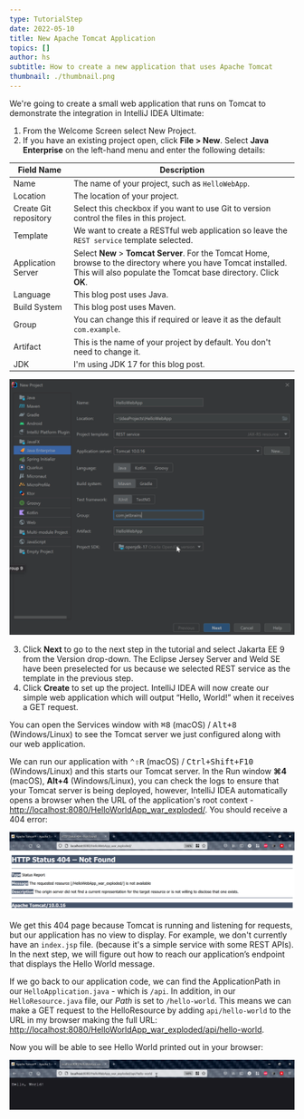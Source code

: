 ```yaml
---
type: TutorialStep
date: 2022-05-10
title: New Apache Tomcat Application
topics: []
author: hs
subtitle: How to create a new application that uses Apache Tomcat
thumbnail: ./thumbnail.png
---
```


We're going to create a small web application that runs on Tomcat to demonstrate the integration in IntelliJ IDEA Ultimate:

1. From the Welcome Screen select New Project.
2. If you have an existing project open, click **File > New**. Select **Java Enterprise** on the left-hand menu and enter the following details:

| Field Name            | Description                                                                                                                                                                           |
| --------------------- | ------------------------------------------------------------------------------------------------------------------------------------------------------------------------------------- |
| Name                  | The name of your project, such as `HelloWebApp`.                                                                                                                                      |
| Location              | The location of your project.                                                                                                                                                         |
| Create Git repository | Select this checkbox if you want to use Git to version control the files in this project.                                                                                             |
| Template              | We want to create a RESTful web application so leave the `REST service` template selected.                                                                                            |
| Application Server    | Select **New** &gt; **Tomcat Server**. For the Tomcat Home, browse to the directory where you have Tomcat installed. This will also populate the Tomcat base directory. Click **OK**. |
| Language              | This blog post uses Java.                                                                                                                                                             |
| Build System          | This blog post uses Maven.                                                                                                                                                            |
| Group                 | You can change this if required or leave it as the default `com.example`.                                                                                                             |
| Artifact              | This is the name of your project by default. You don't need to change it.                                                                                                             |
| JDK                   | I'm using JDK 17 for this blog post.                                                                                                                                                  |

![New Tomcat Project](new-tomcat-project.png)

3. Click **Next** to go to the next step in the tutorial and select Jakarta EE 9 from the Version drop-down. The Eclipse Jersey Server and Weld SE have been preselected for us because we selected REST service as the template in the previous step.
4. Click **Create** to set up the project. IntelliJ IDEA will now create our simple web application which will output “Hello, World!” when it receives a GET request.

You can open the Services window with <kbd>⌘8</kbd> (macOS) / <kbd>Alt+8</kbd> (Windows/Linux) to see the Tomcat server we just configured along with our web application.

We can run our application with <kbd>⌃⇧R</kbd> (macOS) / <kbd>Ctrl+Shift+F10</kbd> (Windows/Linux) and this starts our Tomcat server. In the Run window **⌘4** (macOS), **Alt+4** (Windows/Linux), you can check the logs to ensure that your Tomcat server is being deployed, however, IntelliJ IDEA automatically opens a browser when the URL of the application's root context - [http://localhost:8080/HelloWorldApp_war_exploded/](http://localhost:8080/HelloWorldApp_war_exploded/). You should receive a 404 error:

![404 Error in the browser](404-error.png)

We get this 404 page because Tomcat is running and listening for requests, but our application has no view to display. For example, we don't currently have an `index.jsp` file. (because it's a simple service with some REST APIs). In the next step, we will figure out how to reach our application’s endpoint that displays the Hello World message.

If we go back to our application code, we can find the ApplicationPath in our `HelloApplication.java` - which is `/api`. In addition, in our `HelloResource.java` file, our _Path_ is set to `/hello-world`. This means we can make a GET request to the HelloResource by adding `api/hello-world` to the URL in my browser making the full URL: [http://localhost:8080/HelloWorldApp_war_exploded/api/hello-world](http://localhost:8080/HelloWorldApp_war_exploded/api/hello-world).

Now you will be able to see Hello World printed out in your browser:

![Hello World in the browser](hello-world.png)
